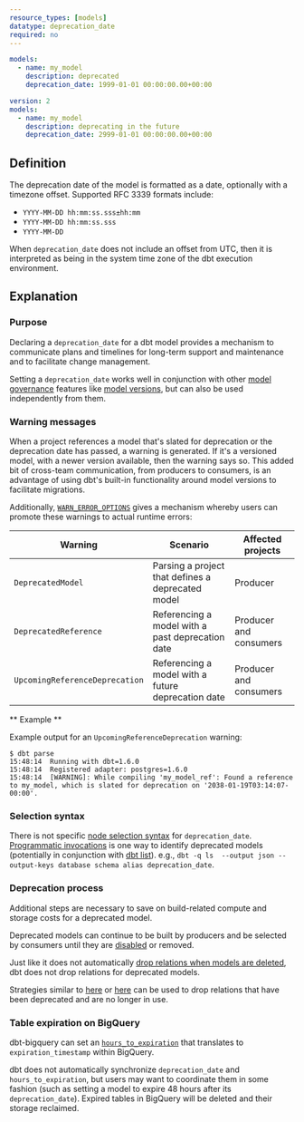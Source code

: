 ```yaml
---
resource_types: [models]
datatype: deprecation_date
required: no
---
```


<File name='models/<schema>.yml'>

```yml
models:
  - name: my_model
    description: deprecated
    deprecation_date: 1999-01-01 00:00:00.00+00:00
```
</File>

<File name='models/<schema>.yml'>

```yml
version: 2
models:
  - name: my_model
    description: deprecating in the future
    deprecation_date: 2999-01-01 00:00:00.00+00:00
```

</File>

## Definition

The deprecation date of the model is formatted as a date, optionally with a timezone offset. Supported RFC 3339 formats include:
- `YYYY-MM-DD hh:mm:ss.sss±hh:mm`
- `YYYY-MM-DD hh:mm:ss.sss`
- `YYYY-MM-DD`

When `deprecation_date` does not include an offset from UTC, then it is interpreted as being in the system time zone of the dbt execution environment.

## Explanation

### Purpose

Declaring a `deprecation_date` for a dbt model provides a mechanism to communicate plans and timelines for long-term support and maintenance and to facilitate change management.

Setting a `deprecation_date` works well in conjunction with other [model governance](/docs/collaborate/govern/about-model-governance) features like [model versions](/docs/collaborate/govern/model-versions), but can also be used independently from them.

### Warning messages

When a project references a model that's slated for deprecation or the deprecation date has passed, a warning is generated. If it's a versioned model, with a newer version available, then the warning says so. This added bit of cross-team communication, from producers to consumers, is an advantage of using dbt's built-in functionality around model versions to facilitate migrations.

Additionally, [`WARN_ERROR_OPTIONS`](/reference/global-configs/warnings) gives a mechanism whereby users can promote these warnings to actual runtime errors:

| Warning                        | Scenario                                           | Affected projects      |
|--------------------------------|----------------------------------------------------|------------------------|
|        `DeprecatedModel`       | Parsing a project that defines a deprecated model  | Producer               |
| `DeprecatedReference`          | Referencing a model with a past deprecation date   | Producer and consumers |
| `UpcomingReferenceDeprecation` | Referencing a model with a future deprecation date | Producer and consumers |

** Example **

Example output for an `UpcomingReferenceDeprecation` warning:
```
$ dbt parse
15:48:14  Running with dbt=1.6.0
15:48:14  Registered adapter: postgres=1.6.0
15:48:14  [WARNING]: While compiling 'my_model_ref': Found a reference to my_model, which is slated for deprecation on '2038-01-19T03:14:07-00:00'.
```

### Selection syntax

There is not specific [node selection syntax](/reference/node-selection/syntax) for `deprecation_date`. [Programmatic invocations](/reference/programmatic-invocations) is one way to identify deprecated models (potentially in conjunction with [dbt list](/reference/commands/list)). e.g., `dbt -q ls  --output json --output-keys database schema alias deprecation_date`.

### Deprecation process

Additional steps are necessary to save on build-related compute and storage costs for a deprecated model.

Deprecated models can continue to be built by producers and be selected by consumers until they are [disabled](/reference/resource-configs/enabled) or removed.

Just like it does not automatically [drop relations when models are deleted](/faqs/Models/removing-deleted-models), dbt does not drop relations for deprecated models.

Strategies similar to [here](https://discourse.getdbt.com/t/faq-cleaning-up-removed-models-from-your-production-schema/113) or [here](https://discourse.getdbt.com/t/clean-your-warehouse-of-old-and-deprecated-models/1547) can be used to drop relations that have been deprecated and are no longer in use.

### Table expiration on BigQuery

dbt-bigquery can set an [`hours_to_expiration`](/reference/resource-configs/bigquery-configs#controlling-table-expiration) that translates to `expiration_timestamp` within BigQuery.

dbt does not automatically synchronize `deprecation_date` and `hours_to_expiration`, but users may want to coordinate them in some fashion (such as setting a model to expire 48 hours after its `deprecation_date`). Expired tables in BigQuery will be deleted and their storage reclaimed.
